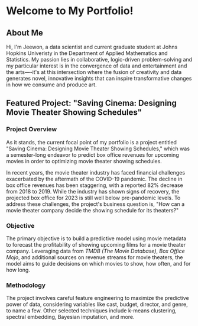 # Welcome to My Portfolio!

## About Me

Hi, I'm Jeewon, a data scientist and current graduate student at Johns Hopkins Univeristy in the Department of Applied Mathematics and Statistics. My passion lies in collaborative, logic-driven problem-solving and my particular interest is in the convergence of data and entertainment and the arts—-it's at this intersection where the fusion of creativity and data generates novel, innovative insights that can inspire transformative changes in how we consume and produce art.

## Featured Project: "Saving Cinema: Designing Movie Theater Showing Schedules"
### Project Overview
As it stands, the current focal point of my portfolio is a project entitled "Saving Cinema: Designing Movie Theater Showing Schedules," which was a semester-long endeavor to predict box office revenues for upcoming movies in order to optimizing movie theater showing schedules.

In recent years, the movie theater industry has faced financial challenges exacerbated by the aftermath of the COVID-19 pandemic. The decline in box office revenues has been staggering, with a reported 82% decrease from 2018 to 2019. While the industry has shown signs of recovery, the projected box office for 2023 is still well below pre-pandemic levels. To address these challenges, the project's business question is, "How can a movie theater company decide the showing schedule for its theaters?"

### Objective
The primary objective is to build a predictive model using movie metadata to forecast the profitability of showing upcoming films for a movie theater company. Leveraging data from *TMDB (The Movie Database)*, *Box Office Mojo*, and additional sources on revenue streams for movie theaters, the model aims to guide decisions on which movies to show, how often, and for how long.

### Methodology
The project involves careful feature engineering to maximize the predictive power of data, considering variables like cast, budget, director, and genre, to name a few. Other selected techniques include k-means clustering, spectral embedding, Bayesian imputation, and more.
